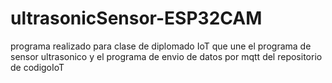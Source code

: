 # ultrasonicSensor-ESP32CAM
programa realizado para clase de diplomado IoT que une el programa de sensor ultrasonico y el programa de envio de datos por mqtt del repositorio de codigoIoT
